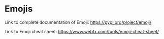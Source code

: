 # Emojis

Link to complete documentation of Emoji: https://pypi.org/project/emoji/

Link to Emoji cheat sheet: https://www.webfx.com/tools/emoji-cheat-sheet/


